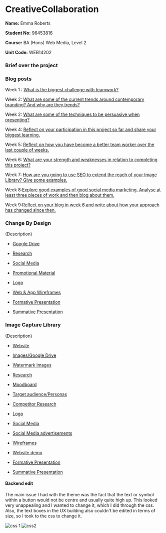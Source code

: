 # CreativeCollaboration
 
**Name:** Emma Roberts

**Student No:** 96453816

**Course:** BA (Hons) Web Media, Level 2

**Unit Code:** WEB14202

### Brief over the project


### Blog posts

Week 1 : [What is the biggest challenge with teamwork?](https://medium.com/@e.roberts/what-is-the-biggest-challenge-with-teamwork-1e0e745fef27) 

Week 2: [What are some of the current trends around contemporary branding? And why are they trends?](https://medium.com/@e.roberts/what-are-some-of-the-current-trends-around-contemporary-branding-887eee6300b) 

Week 2: [What are some of the techniques to be persuasive when presenting?](https://medium.com/@e.roberts/what-are-some-of-the-techniques-to-be-persuasive-when-presenting-118a7ea1a288) 

Week 4: [Reflect on your participation in this project so far and share your biggest learning.](https://medium.com/@e.roberts/reflect-on-your-participation-in-this-project-so-far-and-share-your-biggest-learning-8638b9bd8499) 

Week 5: [Reflect on how you have become a better team worker over the last couple of weeks.](https://medium.com/@e.roberts/reflect-on-how-you-have-become-a-better-team-worker-over-the-last-couple-of-weeks-9d99527bf4ed)

Week 6: [What are your strength and weaknesses in relation to completing this project?]() 

Week 7: [How are you going to use SEO to extend the reach of your Image Library? Give some examples.]()

Week 8:[Explore good examples of good social media marketing. Analyse at least three pieces of work and then blog about them.]()

Week 9:[Reflect on your blog in week 6 and write about how your approach has changed since then.]()


### Change By Design

(Description)

- [Google Drive](https://drive.google.com/open?id=0B0tiDQ6Tr4gTQnJjb1d5RDFtWE0)

- [Research](https://drive.google.com/open?id=1LZj8ygEYNuoT5PHc7kQNhaNgRkRmL57s)

- [Social Media](https://www.instagram.com/___easyjet/)

- [Promotional Material](https://drive.google.com/open?id=1bFNNsJZFzJs48fWcSJ2I9s1FSnvFwqZ7)

- [Logo](https://drive.google.com/open?id=1wljkaPcOtnLO-oTBvYcow8cXfCCxL0hf)

- [Web & App Wireframes](https://drive.google.com/open?id=11k_TRqod3gyyK7UBMOUdc_9YimdK0snS)

- [Formative Presentation](https://drive.google.com/file/d/1yGtqgxu4G52vSk4TqVwpKVaM_vmAcF2u/view?usp=sharing)

- [Summative Presentation](https://drive.google.com/file/d/1zwJXXhW1BErJ8dBS5JArPcwJkt1xTor9/view?usp=sharing)



### Image Capture Library

(Description)

- [Website](http://glaze.raveweb.net/)

- [Images/Google Drive](https://drive.google.com/open?id=0B0tiDQ6Tr4gTMDdOc0d3QjhIWmM)

- [Watermark images](https://drive.google.com/open?id=1IvGtE02m_6r9xUZpRK9SFRY9PB8iH2wo)

- [Research](https://docs.google.com/document/d/14KtdlGCu4eMeqcJSh3-PxgZzfMj5IiFehTX_YG4cDmM/edit?usp=sharing)

- [Moodboard](https://docs.google.com/presentation/d/1pA46fLpSM5ZPJxRavi7GjCo8iufyd3qvO08t1RXXicQ/edit?usp=sharing)

- [Target audience/Personas](https://docs.google.com/document/d/1xXXKt18htCmXpXLPJmy9iIPoiK4vaMD-VrxxMWLFPhQ/edit?usp=sharing)

- [Competitor Research](https://docs.google.com/document/d/19Kj5DEnkrV99RWar7nczfNZCzwhDEpD84IptM5q96yc/edit?usp=sharing)

- [Logo](https://drive.google.com/open?id=1zcxd5qwlSQcjhdKNwcYWHtK-5rG9gqRr)

- [Social Media](https://www.instagram.com/glaze.uk/)

- [Social Media advertisements]()

- [Wireframes](https://drive.google.com/drive/folders/1mHDkgUhlduRHTEFANR5nO7FL0AvRH7cT)

- [Website demo](https://drive.google.com/open?id=1yTpUU6yeEwtcum1Rbnz2ySj-3qNAuCQ-)

- [Formative Presentation](https://docs.google.com/presentation/d/1I-ok4HwO-grdVfCTglygxRfLl3mZdtToyrU0kF3p9eg/edit?usp=sharing)

- [Summative Presentation]()

#### Backend edit

The main issue I had with the theme was the fact that the text or symbol within a button would not be centre and usually quite high up. This looked very unappealing and I wanted to change it, which I did through the css. Also, the text boxes in the UX building also couldn't be edited in terms of size, so I took to the css to change it.

![css 1](https://user-images.githubusercontent.com/22593770/33335533-3ffecdbc-d465-11e7-8087-f563cc264ca7.png)
![css2](https://user-images.githubusercontent.com/22593770/33335566-59dfd122-d465-11e7-9e6f-7e9ffe12638d.png)


